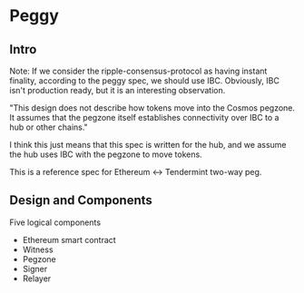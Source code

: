 # Peggy

## Intro

Note: If we consider the ripple-consensus-protocol as having instant finality, according to the peggy spec, we should use IBC. Obviously, IBC isn't production ready, but it is an interesting observation.

"This design does not describe how tokens move into the Cosmos pegzone. It assumes that the pegzone itself establishes connectivity over IBC to a hub or other chains."

I think this just means that this spec is written for the hub, and we assume the hub uses IBC with the pegzone to move tokens.

This is a reference spec for Ethereum <-> Tendermint two-way peg.

## Design and Components

Five logical components
* Ethereum smart contract
* Witness
* Pegzone
* Signer
* Relayer

